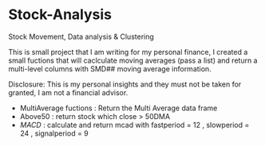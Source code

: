 # Stock-Analysis
Stock Movement, Data analysis &amp; Clustering


This is small project that I am writing for my personal finance, I created a small fuctions that will caclculate moving averages (pass a list) and return a multi-level columns with SMD## moving average information.


Disclosure: This is my personal insights and they must not be taken for granted, I am not a financial advisor. 


- MultiAverage fuctions  : Return the Multi Average data frame 
- Above50 : return stock which close > 50DMA
- _MACD_ : calculate and return mcad with  fastperiod = 12 , slowperiod = 24 , signalperiod = 9
